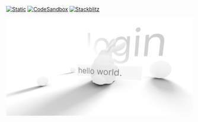 [![Static](https://img.shields.io/badge/demo-%23646CFF.svg?logo=html5&logoColor=white)](https://pmndrs.github.io/examples/html-input-fields)
[![CodeSandbox](https://img.shields.io/badge/codesandbox-040404?logo=codesandbox&logoColor=DBDBDB)](https://codesandbox.io/s/github/pmndrs/examples/tree/main/demos/html-input-fields)
[![Stackblitz](https://img.shields.io/badge/stackblitz-fff?logo=Stackblitz&logoColor=1389FD)](https://stackblitz.com/github/pmndrs/examples/tree/main/demos/html-input-fields)

![](thumbnail.png)
